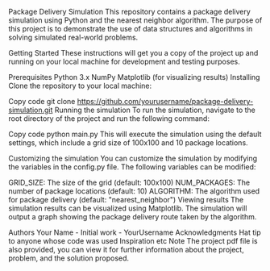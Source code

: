 Package Delivery Simulation
This repository contains a package delivery simulation using Python and the nearest neighbor algorithm. The purpose of this project is to demonstrate the use of data structures and algorithms in solving simulated real-world problems.

Getting Started
These instructions will get you a copy of the project up and running on your local machine for development and testing purposes.

Prerequisites
Python 3.x
NumPy
Matplotlib (for visualizing results)
Installing
Clone the repository to your local machine:

Copy code
git clone https://github.com/yourusername/package-delivery-simulation.git
Running the simulation
To run the simulation, navigate to the root directory of the project and run the following command:

Copy code
python main.py
This will execute the simulation using the default settings, which include a grid size of 100x100 and 10 package locations.

Customizing the simulation
You can customize the simulation by modifying the variables in the config.py file. The following variables can be modified:

GRID_SIZE: The size of the grid (default: 100x100)
NUM_PACKAGES: The number of package locations (default: 10)
ALGORITHM: The algorithm used for package delivery (default: "nearest_neighbor")
Viewing results
The simulation results can be visualized using Matplotlib. The simulation will output a graph showing the package delivery route taken by the algorithm.

Authors
Your Name - Initial work - YourUsername
Acknowledgments
Hat tip to anyone whose code was used
Inspiration
etc
Note
The project pdf file is also provided, you can view it for further information about the project, problem, and the solution proposed.
